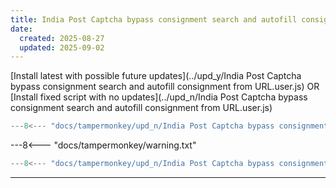 ```yaml
---
title: India Post Captcha bypass consignment search and autofill consignment from URL
date:
  created: 2025-08-27
  updated: 2025-09-02
---
```


<!-- GENERATED FILE -->
[Install latest with possible future updates](../upd_y/India Post Captcha bypass consignment search and autofill consignment from URL.user.js)
OR
[Install fixed script with no updates](../upd_n/India Post Captcha bypass consignment search and autofill consignment from URL.user.js)
```js show_lines="1:10"
---8<--- "docs/tampermonkey/upd_n/India Post Captcha bypass consignment search and autofill consignment from URL.user.js::100"
```
<!-- more -->
---8<--- "docs/tampermonkey/warning.txt"
```js
---8<--- "docs/tampermonkey/upd_n/India Post Captcha bypass consignment search and autofill consignment from URL.user.js:1:"
```

------------
